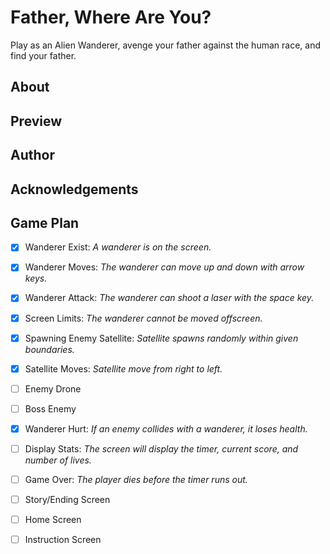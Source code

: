 # Father, Where Are You?

Play as an Alien Wanderer, avenge your father against the human race, and find your father. 

## About 

## Preview 

## Author 

## Acknowledgements 

## Game Plan 

- [X] Wanderer Exist: *A wanderer is on the screen.*
- [X] Wanderer Moves: *The wanderer can move up and down with arrow keys.*
- [X] Wanderer Attack: *The wanderer can shoot a laser with the space key.*
- [X] Screen Limits: *The wanderer cannot be moved offscreen.*
- [X] Spawning Enemy Satellite: *Satellite spawns randomly within given boundaries.*
- [X] Satellite Moves: *Satellite move from right to left.*
- [ ] Enemy Drone
- [ ] Boss Enemy
- [X] Wanderer Hurt: *If an enemy collides with a wanderer, it loses health.*
- [ ] Display Stats: *The screen will display the timer, current score, and number of lives.* 
- [ ] Game Over: *The player dies before the timer runs out.* 
- [ ] Story/Ending Screen
- [ ] Home Screen  
- [ ] Instruction Screen

